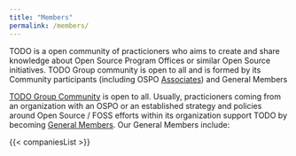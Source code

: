 ```yaml
---
title: "Members"
permalink: /members/
---
```


TODO is a open community of practicioners who aims to create and share knowledge about Open Source Program Offices or similar Open Source initiatives. TODO Group community is open to all and is formed by its Community participants (including OSPO [Associates](/associates)) and General Members

[TODO Group Community](https://todogroup.org/community/) is open to all. Usually, practicioners coming from an organization with an OSPO or an established strategy and policies around Open Source / FOSS efforts within its organization support TODO by becoming [General Members](https://todogroup.org/join/). Our General Members include:

{{< companiesList >}}
